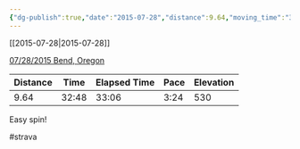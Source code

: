 ```yaml
---
{"dg-publish":true,"date":"2015-07-28","distance":9.64,"moving_time":"32:48","elapsed_time":"33:06","pace":"3:24","total_elevation_gain":530,"url":"https://www.strava.com/activities/356292137","permalink":"/01-personal/strava/2015-07-28-07-28-2015-bend-oregon/","dgPassFrontmatter":true}
---
```



[[2015-07-28\|2015-07-28]]

[07/28/2015 Bend, Oregon](https://www.strava.com/activities/356292137)

| Distance | Time  | Elapsed Time | Pace | Elevation |
| -------- | ----- | ------------ | ---- | --------- |
| 9.64     | 32:48 | 33:06        | 3:24 | 530       |


Easy spin!

#strava
